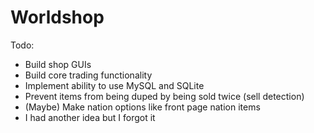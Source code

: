 # Worldshop

Todo:
- Build shop GUIs
- Build core trading functionality
- Implement ability to use MySQL and SQLite
- Prevent items from being duped by being sold twice (sell detection)
- (Maybe) Make nation options like front page nation items 
- I had another idea but I forgot it
